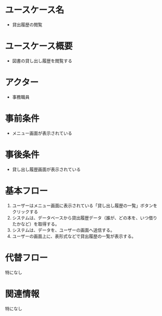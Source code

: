 # ユースケース名
- 貸出履歴の閲覧
# ユースケース概要
- 図書の貸し出し履歴を閲覧する
# アクター
- 事務職員
# 事前条件
- メニュー画面が表示されている
# 事後条件
- 貸し出し履歴画面が表示されている
# 基本フロー
1. ユーザーはメニュー画面に表示されている「貸し出し履歴の一覧」ボタンをクリックする
2. システムは、データベースから貸出履歴データ（誰が、どの本を、いつ借りたかなど）を取得する。
3. システムは、データを、ユーザーの画面へ送信する。
4. ユーザーの画面上に、表形式などで貸出履歴の一覧が表示する。
# 代替フロー
特になし
# 関連情報
特になし